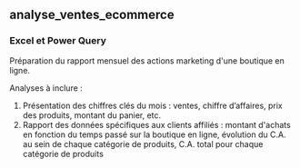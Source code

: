 ## analyse_ventes_ecommerce
### Excel et Power Query

Préparation du rapport mensuel des actions marketing d'une boutique en ligne.

Analyses à inclure :
1. Présentation des chiffres clés du mois : ventes, chiffre d’affaires, prix des produits, montant du panier, etc. 
2. Rapport des données spécifiques aux clients affiliés : montant d'achats en fonction du temps passé sur la boutique en ligne, évolution du C.A. au sein de chaque catégorie de produits, C.A. total pour chaque catégorie de produits
